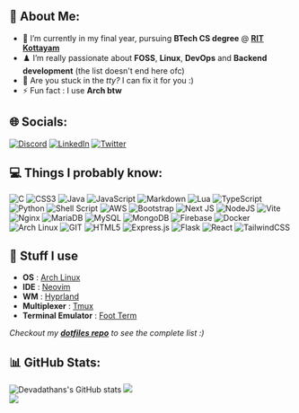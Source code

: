 ## 💫 About Me:

- 🔭 I’m currently in my final year, pursuing <b>BTech CS degree</b> @ <b>[RIT Kottayam](https://en.wikipedia.org/wiki/Rajiv_Gandhi_Institute_of_Technology,_Kottayam)</b>
  <br>
- ♟️ I’m really passionate about <b>FOSS</b>, <b>Linux</b>, <b>DevOps</b> and <b>Backend development</b> (the list doesn't end here ofc)
  <br>
- 💬 Are you stuck in the <i>tty?</i> I can fix it for you :)
  <br>
- ⚡ Fun fact : I use <b>Arch btw</b>

## 🌐 Socials:

[![Discord](https://img.shields.io/badge/Discord-%237289DA.svg?logo=discord&logoColor=white)](https://discord.com/users/771442997208416297) [![LinkedIn](https://img.shields.io/badge/LinkedIn-%230077B5.svg?logo=linkedin&logoColor=white)](https://linkedin.com/in/devadathan-m-b-804876257) [![Twitter](https://img.shields.io/badge/Twitter-%231DA1F2.svg?logo=Twitter&logoColor=white)](https://twitter.com/devcodess)

## 💻 Things I probably know:

![C](https://img.shields.io/badge/c-%2300599C.svg?style=for-the-badge&logo=c&logoColor=white) ![CSS3](https://img.shields.io/badge/css3-%231572B6.svg?style=for-the-badge&logo=css3&logoColor=white) ![Java](https://img.shields.io/badge/java-%23ED8B00.svg?style=for-the-badge&logo=openjdk&logoColor=white) ![JavaScript](https://img.shields.io/badge/javascript-%23323330.svg?style=for-the-badge&logo=javascript&logoColor=%23F7DF1E) ![Markdown](https://img.shields.io/badge/markdown-%23000000.svg?style=for-the-badge&logo=markdown&logoColor=white) ![Lua](https://img.shields.io/badge/lua-%232C2D72.svg?style=for-the-badge&logo=lua&logoColor=white) ![TypeScript](https://img.shields.io/badge/typescript-%23007ACC.svg?style=for-the-badge&logo=typescript&logoColor=white) ![Python](https://img.shields.io/badge/python-3670A0?style=for-the-badge&logo=python&logoColor=ffdd54) ![Shell Script](https://img.shields.io/badge/shell_script-%23121011.svg?style=for-the-badge&logo=gnu-bash&logoColor=white) ![AWS](https://img.shields.io/badge/AWS-%23FF9900.svg?style=for-the-badge&logo=amazon-aws&logoColor=white) ![Bootstrap](https://img.shields.io/badge/bootstrap-%238511FA.svg?style=for-the-badge&logo=bootstrap&logoColor=white) ![Next JS](https://img.shields.io/badge/Next-black?style=for-the-badge&logo=next.js&logoColor=white) ![NodeJS](https://img.shields.io/badge/node.js-6DA55F?style=for-the-badge&logo=node.js&logoColor=white) ![Vite](https://img.shields.io/badge/vite-%23646CFF.svg?style=for-the-badge&logo=vite&logoColor=white) ![Nginx](https://img.shields.io/badge/nginx-%23009639.svg?style=for-the-badge&logo=nginx&logoColor=white) ![MariaDB](https://img.shields.io/badge/MariaDB-003545?style=for-the-badge&logo=mariadb&logoColor=white) ![MySQL](https://img.shields.io/badge/mysql-%2300000f.svg?style=for-the-badge&logo=mysql&logoColor=white) ![MongoDB](https://img.shields.io/badge/MongoDB-%234ea94b.svg?style=for-the-badge&logo=mongodb&logoColor=white) ![Firebase](https://img.shields.io/badge/Firebase-039BE5?style=for-the-badge&logo=Firebase&logoColor=white) ![Docker](https://img.shields.io/badge/docker-%230db7ed.svg?style=for-the-badge&logo=docker&logoColor=white) ![Arch Linux](https://img.shields.io/badge/ArchLinux-FCC624?style=for-the-badge&logo=archlinux&logoColor=black) ![GIT](https://img.shields.io/badge/Git-fc6d26?style=for-the-badge&logo=git&logoColor=white) ![HTML5](https://img.shields.io/badge/html5-%23E34F26.svg?style=for-the-badge&logo=html5&logoColor=white) ![Express.js](https://img.shields.io/badge/express.js-%23404d59.svg?style=for-the-badge&logo=express&logoColor=%2361DAFB) ![Flask](https://img.shields.io/badge/flask-%23000.svg?style=for-the-badge&logo=flask&logoColor=white) ![React](https://img.shields.io/badge/react-%2320232a.svg?style=for-the-badge&logo=react&logoColor=%2361DAFB) ![TailwindCSS](https://img.shields.io/badge/tailwindcss-%2338B2AC.svg?style=for-the-badge&logo=tailwind-css&logoColor=white)

## 🧰 Stuff I use

- <b>OS</b> : [Arch Linux](https://archlinux.org)
- <b>IDE</b> : [Neovim](https://neovim.io)
- <b>WM</b> : [Hyprland](https://hyprland.org)
- <b>Multiplexer</b> : [Tmux](https://github.com/tmux/tmux)
- <b>Terminal Emulator</b> : [Foot Term](https://codeberg.org/dnkl/foot)

<i>Checkout my <b>[dotfiles repo](https://github.com/devadathanmb/dotfiles.git)</b> to see the complete list :)</i>

## 📊 GitHub Stats:

![Devadathans's GitHub stats](https://github-readme-stats-sigma-five.vercel.app/api?username=devadathanmb&theme=dark&show_icons=true&count_private=true&include_all_commits=true)
![](https://github-readme-streak-stats.herokuapp.com/?user=devadathanmb&theme=dark&hide_border=false)<br/>
![](https://github-readme-stats.vercel.app/api/top-langs/?username=devadathanmb&theme=dark&hide_border=false&include_all_commits=true&count_private=true&layout=compact&exclude_repo=vehicle-service-management-system,compiler-lab)
